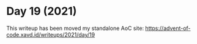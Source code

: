 # Day 19 (2021)

This writeup has been moved my standalone AoC site: https://advent-of-code.xavd.id/writeups/2021/day/19

